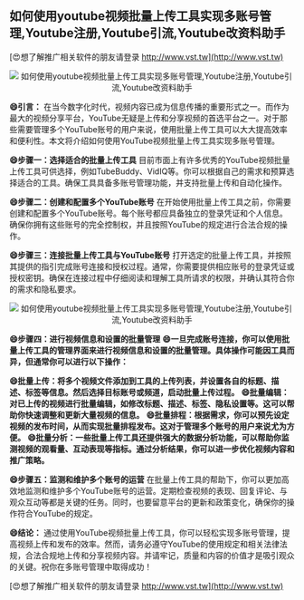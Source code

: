 ## **如何使用youtube视频批量上传工具实现多账号管理,Youtube注册,Youtube引流,Youtube改资料助手**

[😍想了解推广相关软件的朋友请登录 http://www.vst.tw](http://www.vst.tw)

 <center><img src="https://vst.tw/MP4/tuiguang/png/8.png" alt="如何使用youtube视频批量上传工具实现多账号管理,Youtube注册,Youtube引流,Youtube改资料助手"></center>

**😄引言：**
在当今数字化时代，视频内容已成为信息传播的重要形式之一。而作为最大的视频分享平台，YouTube无疑是上传和分享视频的首选平台之一。对于那些需要管理多个YouTube账号的用户来说，使用批量上传工具可以大大提高效率和便利性。本文将介绍如何使用YouTube视频批量上传工具实现多账号管理。

**😄步骤一：选择适合的批量上传工具**
目前市面上有许多优秀的YouTube视频批量上传工具可供选择，例如TubeBuddy、VidIQ等。你可以根据自己的需求和预算选择适合的工具。确保工具具备多账号管理功能，并支持批量上传和自动化操作。

**😄步骤二：创建和配置多个YouTube账号**
在开始使用批量上传工具之前，你需要创建和配置多个YouTube账号。每个账号都应具备独立的登录凭证和个人信息。确保你拥有这些账号的完全控制权，并且按照YouTube的规定进行合法合规的操作。

**😄步骤三：连接批量上传工具与YouTube账号**
打开选定的批量上传工具，并按照其提供的指引完成账号连接和授权过程。通常，你需要提供相应账号的登录凭证或授权密钥。确保在连接过程中仔细阅读和理解工具所请求的权限，并确认其符合你的需求和隐私要求。

 <center><img src="https://vst.tw/MP4/tuiguang/png/1.png" alt="如何使用youtube视频批量上传工具实现多账号管理,Youtube注册,Youtube引流,Youtube改资料助手"></center>

**😄步骤四：进行视频信息和设置的批量管理**
**😄一旦完成账号连接，你可以使用批量上传工具的管理界面来进行视频信息和设置的批量管理。具体操作可能因工具而异，但通常你可以进行以下操作：**

**😄批量上传：将多个视频文件添加到工具的上传列表，并设置各自的标题、描述、标签等信息。然后选择目标账号或频道，启动批量上传过程。**
**😄批量编辑：对已上传的视频进行批量编辑，如修改标题、描述、标签、隐私设置等。这可以帮助你快速调整和更新大量视频的信息。**
**😄批量排程：根据需求，你可以预先设定视频的发布时间，从而实现批量排程发布。这对于管理多个账号的用户来说尤为方便。**
**😄批量分析：一些批量上传工具还提供强大的数据分析功能，可以帮助你监测视频的观看量、互动表现等指标。通过分析结果，你可以进一步优化视频内容和推广策略。**

**😄步骤五：监测和维护多个账号的运营**
在批量上传工具的帮助下，你可以更加高效地监测和维护多个YouTube账号的运营。定期检查视频的表现、回复评论、与观众互动等都是关键的任务。同时，也要留意平台的更新和政策变化，确保你的操作符合YouTube的规定。

**😄结论：**
通过使用YouTube视频批量上传工具，你可以轻松实现多账号管理，提高视频上传和发布的效率。然而，请务必遵守YouTube的使用规定和相关法律法规，合法合规地上传和分享视频内容。并请牢记，质量和内容的价值才是吸引观众的关键。祝你在多账号管理中取得成功！

[😍想了解推广相关软件的朋友请登录 http://www.vst.tw](http://www.vst.tw)



